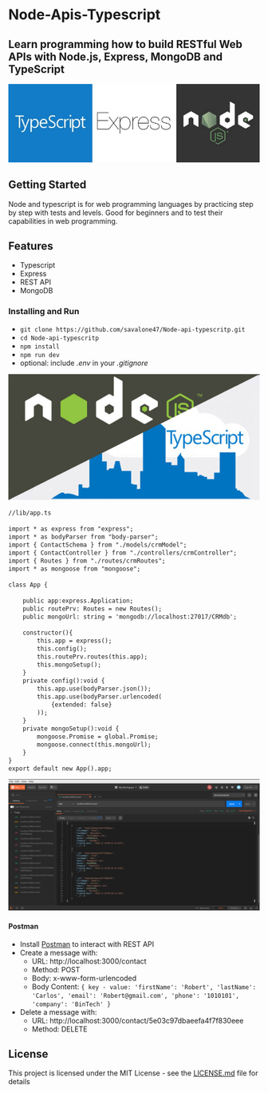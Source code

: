 # Node-Apis-Typescript

## Learn programming how to build RESTful Web APIs with Node.js, Express, MongoDB and TypeScript
![Node-api-typescript](img/01.jpeg)

## Getting Started

Node and typescript is for web programming languages by practicing step by step with tests and levels. Good for beginners and to test their capabilities in web programming.

## Features

* Typescript
* Express
* REST API
* MongoDB

### Installing and Run

* `git clone https://github.com/savalone47/Node-api-typescritp.git`
* `cd Node-api-typescritp`
* `npm install`
* `npm run dev` 
* optional: include *.env* in your *.gitignore*


![Node-api-typescript](img/02.jpeg)

```
//lib/app.ts

import * as express from "express";
import * as bodyParser from "body-parser";
import { ContactSchema } from "./models/crmModel";
import { ContactController } from "./controllers/crmController";
import { Routes } from "./routes/crmRoutes";
import * as mongoose from "mongoose";

class App {

	public app:express.Application;
	public routePrv: Routes = new Routes();
	public mongoUrl: string = 'mongodb://localhost:27017/CRMdb';
	
	constructor(){
		this.app = express();
		this.config();
		this.routePrv.routes(this.app);
		this.mongoSetup();
	}
	private config():void {
		this.app.use(bodyParser.json());
		this.app.use(bodyParser.urlencoded(
			{extended: false}
		));
	}
	private mongoSetup():void {
		mongoose.Promise = global.Promise;
		mongoose.connect(this.mongoUrl);
	}
}
export default new App().app;
```

![Node-api-typescript](img/postman.png)

#### Postman

* Install [Postman](https://www.getpostman.com/apps) to interact with REST API
* Create a message with:
  * URL: http://localhost:3000/contact
  * Method: POST
  * Body: x-www-form-urlencoded
  * Body Content: `{ key - value: 'firstName': 'Robert', 'lastName': 'Carlos', 'email': 'Robert@gmail.com', 'phone': '1010101', 'company': 'BinTech' }`
* Delete a message with:
  * URL: http://localhost:3000/contact/5e03c97dbaeefa4f7f830eee
  * Method: DELETE
  
## License

This project is licensed under the MIT License - see the [LICENSE.md](LICENSE.md) file for details


